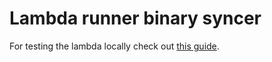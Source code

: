 # Lambda runner binary syncer

For testing the lambda locally check out [this guide](../../../docs/test-lambda-local.md).
